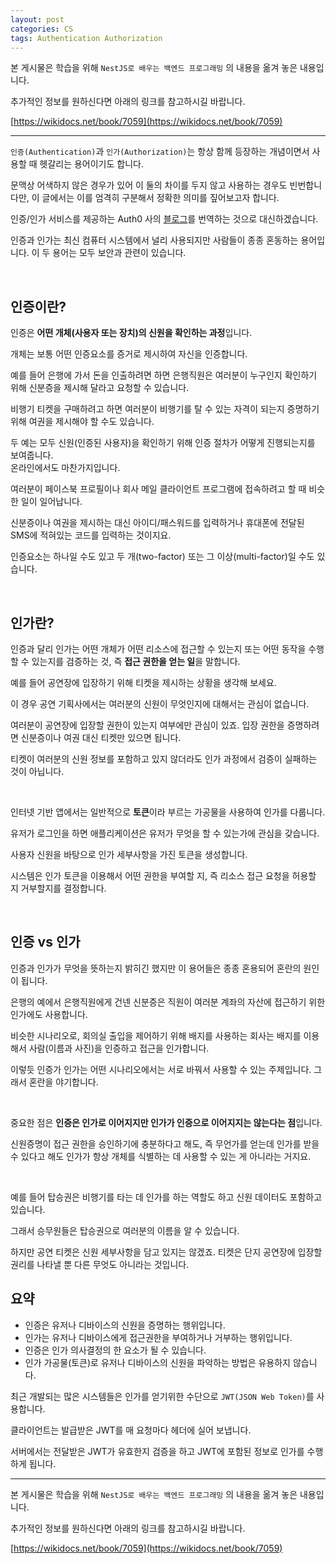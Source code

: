 ```yaml
---
layout: post
categories: CS
tags: Authentication Authorization
---
```


본 게시물은 학습을 위해 `NestJS로 배우는 백엔드 프로그래밍` 의 내용을 옮겨 놓은 내용입니다.

추가적인 정보를 원하신다면 아래의 링크를 참고하시길 바랍니다.

[https://wikidocs.net/book/7059](https://wikidocs.net/book/7059)

---

`인증(Authentication)`과 `인가(Authorization)`는 항상 함께 등장하는 개념이면서 사용할 때 헷갈리는 용어이기도 합니다.

문맥상 어색하지 않은 경우가 있어 이 둘의 차이를 두지 않고 사용하는 경우도 빈번합니다만, 이 글에서는 이를 엄격히 구분해서 정확한 의미를 짚어보고자 합니다.

인증/인가 서비스를 제공하는 Auth0 사의 [블로그](https://auth0.com/intro-to-iam/authentication-vs-authorization/)를 번역하는 것으로 대신하겠습니다.

인증과 인가는 최신 컴퓨터 시스템에서 널리 사용되지만 사람들이 종종 혼동하는 용어입니다. 이 두 용어는 모두 보안과 관련이 있습니다.

<br/>

## 인증이란?

인증은 **어떤 개체(사용자 또는 장치)의 신원을 확인하는 과정**입니다.

개체는 보통 어떤 인증요소를 증거로 제시하여 자신을 인증합니다.

예를 들어 은행에 가서 돈을 인출하려면 하면 은행직원은 여러분이 누구인지 확인하기 위해 신분증을 제시해 달라고 요청할 수 있습니다.

비행기 티켓을 구매하려고 하면 여러분이 비행기를 탈 수 있는 자격이 되는지 증명하기 위해 여권을 제시해야 할 수도 있습니다.

두 예는 모두 신원(인증된 사용자)을 확인하기 위해 인증 절차가 어떻게 진행되는지를 보여줍니다.
<br/>
온라인에서도 마찬가지입니다.

여러분이 페이스북 프로필이나 회사 메일 클라이언트 프로그램에 접속하려고 할 때 비슷한 일이 일어납니다.

신분증이나 여권을 제시하는 대신 아이디/패스워드를 입력하거나 휴대폰에 전달된 SMS에 적혀있는 코드를 입력하는 것이지요.

인증요소는 하나일 수도 있고 두 개(two-factor) 또는 그 이상(multi-factor)일 수도 있습니다.

<br/>

## 인가란?

인증과 달리 인가는 어떤 개체가 어떤 리소스에 접근할 수 있는지 또는 어떤 동작을 수행할 수 있는지를 검증하는 것, 즉 **접근 권한을 얻는 일**을 말합니다.

예를 들어 공연장에 입장하기 위해 티켓을 제시하는 상황을 생각해 보세요.

이 경우 공연 기획사에서는 여러분의 신원이 무엇인지에 대해서는 관심이 없습니다.

여러분이 공연장에 입장할 권한이 있는지 여부에만 관심이 있죠. 입장 권한을 증명하려면 신분증이나 여권 대신 티켓만 있으면 됩니다.

티켓이 여러분의 신원 정보를 포함하고 있지 않더라도 인가 과정에서 검증이 실패하는 것이 아닙니다.

<br/>

인터넷 기반 앱에서는 일반적으로 **토큰**이라 부르는 가공물을 사용하여 인가를 다룹니다.

유저가 로그인을 하면 애플리케이션은 유저가 무엇을 할 수 있는가에 관심을 갖습니다.

사용자 신원을 바탕으로 인가 세부사항을 가진 토큰을 생성합니다.

시스템은 인가 토큰을 이용해서 어떤 권한을 부여할 지, 즉 리소스 접근 요청을 허용할 지 거부할지를 결정합니다.

<br/>

## 인증 vs 인가

인증과 인가가 무엇을 뜻하는지 밝히긴 했지만 이 용어들은 종종 혼용되어 혼란의 원인이 됩니다.

은행의 예에서 은행직원에게 건넨 신분증은 직원이 여러분 계좌의 자산에 접근하기 위한 인가에도 사용합니다.

비슷한 시나리오로, 회의실 출입을 제어하기 위해 배지를 사용하는 회사는 배지를 이용해서 사람(이름과 사진)을 인증하고 접근을 인가합니다.

이렇듯 인증가 인가는 어떤 시나리오에서는 서로 바꿔서 사용할 수 있는 주제입니다. 그래서 혼란을 야기합니다.

<br/>

중요한 점은 **인증은 인가로 이어지지만 인가가 인증으로 이어지지는 않는다는 점**입니다.

신원증명이 접근 권한을 승인하기에 충분하다고 해도, 즉 무언가를 얻는데 인가를 받을 수 있다고 해도 인가가 항상 개체를 식별하는 데 사용할 수 있는 게 아니라는 거지요.

<br/>

예를 들어 탑승권은 비행기를 타는 데 인가를 하는 역할도 하고 신원 데이터도 포함하고 있습니다.

그래서 승무원들은 탑승권으로 여러분의 이름을 알 수 있습니다.

하지만 공연 티켓은 신원 세부사항을 담고 있지는 않겠죠. 티켓은 단지 공연장에 입장할 권리를 나타낼 뿐 다른 무엇도 아니라는 것입니다.

## **요약**

- 인증은 유저나 디바이스의 신원을 증명하는 행위입니다.
- 인가는 유저나 디바이스에게 접근권한을 부여하거나 거부하는 행위입니다.
- 인증은 인가 의사결정의 한 요소가 될 수 있습니다.
- 인가 가공물(토큰)로 유저나 디바이스의 신원을 파악하는 방법은 유용하지 않습니다.

최근 개발되는 많은 시스템들은 인가를 얻기위한 수단으로 `JWT(JSON Web Token)`를 사용합니다.

클라이언트는 발급받은 JWT를 매 요청마다 헤더에 실어 보냅니다.

서버에서는 전달받은 JWT가 유효한지 검증을 하고 JWT에 포함된 정보로 인가를 수행하게 됩니다.

---

본 게시물은 학습을 위해 `NestJS로 배우는 백엔드 프로그래밍` 의 내용을 옮겨 놓은 내용입니다.

추가적인 정보를 원하신다면 아래의 링크를 참고하시길 바랍니다.

[https://wikidocs.net/book/7059](https://wikidocs.net/book/7059)
